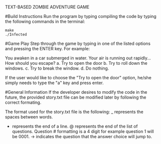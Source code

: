 TEXT-BASED ZOMBIE ADVENTURE GAME

#Build Instructions
Run the program by typing compiling the code by typing the following commands in the terminal:

    make
    ./Infected


#Game Play
Step through the game by typing in one of the listed options and pressing the ENTER key.
For example:

You awaken in a car submerged in water. Your air is running out rapidly... How should you escape?
a. Try to open the door
b. Try to roll down the windows.
c. Try to break the window.
d. Do nothing.

If the user would like to choose the "Try to open the door" option, he/she simply needs to type the "a" key and press enter. 


#General Information
If the developer desires to modify the code in the future, the provided story.txt file can be modified later by following the correct formating.

The format used for the story.txt file is the following:
_ represents the spaces between words.
+ represents the end of a line.
@ represents the end of the list of questions.
Question # formatting is a 4 digit for example question 1 will be 0001.
-> indicates the question that the answer choice will jump to.
